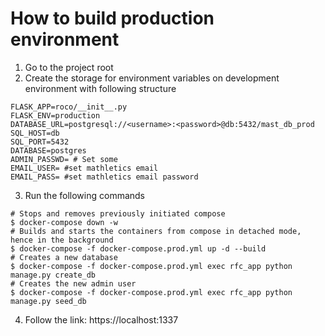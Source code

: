 # How to build production environment

1. Go to the project root
2. Create the storage for environment variables on development environment with following structure
```shell
FLASK_APP=roco/__init__.py
FLASK_ENV=production
DATABASE_URL=postgresql://<username>:<password>@db:5432/mast_db_prod
SQL_HOST=db
SQL_PORT=5432
DATABASE=postgres
ADMIN_PASSWD= # Set some
EMAIL_USER= #set mathletics email
EMAIL_PASS= #set mathletics email password
```

3. Run the following commands
```shell
# Stops and removes previously initiated compose
$ docker-compose down -w
# Builds and starts the containers from compose in detached mode, hence in the background
$ docker-compose -f docker-compose.prod.yml up -d --build 
# Creates a new database
$ docker-compose -f docker-compose.prod.yml exec rfc_app python manage.py create_db
# Creates the new admin user
$ docker-compose -f docker-compose.prod.yml exec rfc_app python manage.py seed_db
```

4. Follow the link: https://localhost:1337
